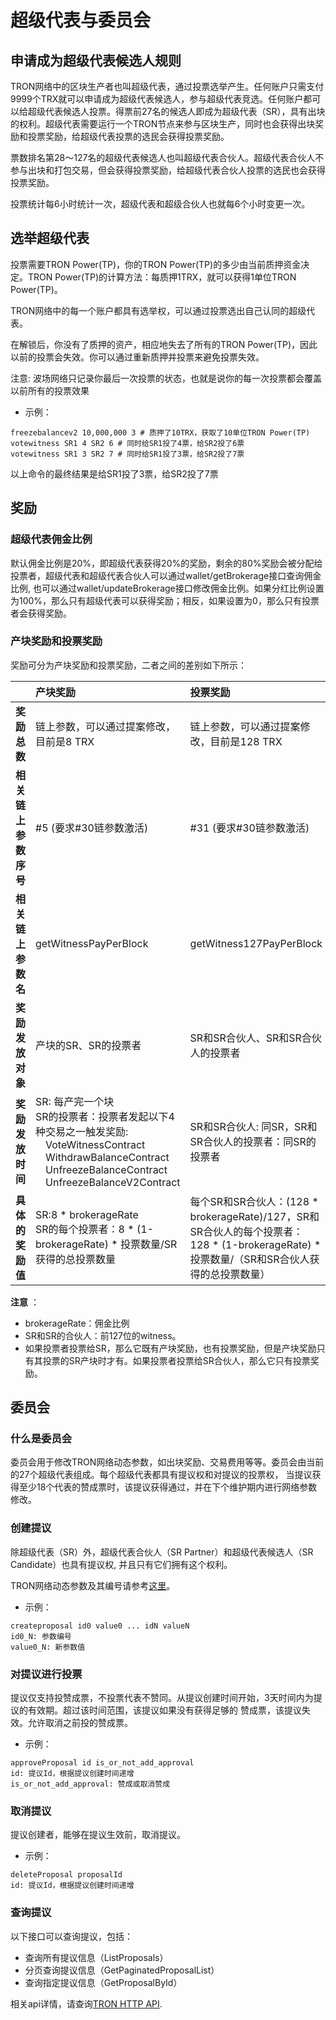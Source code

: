 # 超级代表与委员会

## 申请成为超级代表候选人规则

 TRON网络中的区块生产者也叫超级代表，通过投票选举产生。任何账户只需支付9999个TRX就可以申请成为超级代表候选人，参与超级代表竞选。任何账户都可以给超级代表候选人投票。得票前27名的候选人即成为超级代表（SR），具有出块的权利。超级代表需要运行一个TRON节点来参与区块生产，同时也会获得出块奖励和投票奖励，给超级代表投票的选民会获得投票奖励。
 
 票数排名第28～127名的超级代表候选人也叫超级代表合伙人。超级代表合伙人不参与出块和打包交易，但会获得投票奖励，给超级代表合伙人投票的选民也会获得投票奖励。
 
 投票统计每6小时统计一次，超级代表和超级合伙人也就每6个小时变更一次。


## 选举超级代表

 投票需要TRON Power(TP)，你的TRON Power(TP)的多少由当前质押资金决定。TRON Power(TP)的计算方法：每质押1TRX，就可以获得1单位TRON Power(TP)。

 TRON网络中的每一个账户都具有选举权，可以通过投票选出自己认同的超级代表。

 在解锁后，你没有了质押的资产，相应地失去了所有的TRON Power(TP)，因此以前的投票会失效。你可以通过重新质押并投票来避免投票失效。

注意: 波场网络只记录你最后一次投票的状态，也就是说你的每一次投票都会覆盖以前所有的投票效果

+ 示例：

```shell
freezebalancev2 10,000,000 3 # 质押了10TRX，获取了10单位TRON Power(TP)
votewitness SR1 4 SR2 6 # 同时给SR1投了4票，给SR2投了6票
votewitness SR1 3 SR2 7 # 同时给SR1投了3票，给SR2投了7票
```

以上命令的最终结果是给SR1投了3票，给SR2投了7票


## 奖励
### 超级代表佣金比例
默认佣金比例是20%，即超级代表获得20%的奖励，剩余的80%奖励会被分配给投票者，超级代表和超级代表合伙人可以通过wallet/getBrokerage接口查询佣金比例, 也可以通过wallet/updateBrokerage接口修改佣金比例。如果分红比例设置为100%，那么只有超级代表可以获得奖励；相反，如果设置为0，那么只有投票者会获得奖励。

### 产块奖励和投票奖励
奖励可分为产块奖励和投票奖励，二者之间的差别如下所示：

|  | **产块奖励** | **投票奖励** |
| :--- | :--- | :--- |
| **奖励总数** | 链上参数，可以通过提案修改，目前是8 TRX | 链上参数，可以通过提案修改，目前是128 TRX |
| **相关链上参数序号** | #5 (要求#30链参数激活) | #31 (要求#30链参数激活) |
| **相关链上参数名** | getWitnessPayPerBlock | getWitness127PayPerBlock |
| **奖励发放对象** | 产块的SR、SR的投票者 | SR和SR合伙人、SR和SR合伙人的投票者 |
| **奖励发放时间** | SR: 每产完一个块<br>SR的投票者：投票者发起以下4种交易之一触发奖励:<br><span style="margin-left: 1em;">VoteWitnessContract<br><span style="margin-left: 1em;">WithdrawBalanceContract<br><span style="margin-left: 1em;">UnfreezeBalanceContract<br><span style="margin-left: 1em;">UnfreezeBalanceV2Contract | SR和SR合伙人: 同SR，SR和SR合伙人的投票者：同SR的投票者 |
| **具体的奖励值** | SR:8 * brokerageRate<br>SR的每个投票者：8 * (1-brokerageRate) * 投票数量/SR获得的总投票数量 | 每个SR和SR合伙人：(128 * brokerageRate)/127，SR和SR合伙人的每个投票者：128 * (1-brokerageRate) * 投票数量/（SR和SR合伙人获得的总投票数量）|

**注意** ：

- brokerageRate：佣金比例
- SR和SR的合伙人：前127位的witness。
- 如果投票者投票给SR，那么它既有产块奖励，也有投票奖励，但是产块奖励只有其投票的SR产块时才有。如果投票者投票给SR合伙人，那么它只有投票奖励。

## 委员会

### 什么是委员会

委员会用于修改TRON网络动态参数，如出块奖励、交易费用等等。委员会由当前的27个超级代表组成。每个超级代表都具有提议权和对提议的投票权，
当提议获得至少18个代表的赞成票时，该提议获得通过，并在下个维护期内进行网络参数修改。

### 创建提议
除超级代表（SR）外，超级代表合伙人（SR Partner）和超级代表候选人（SR Candidate）也具有提议权, 并且只有它们拥有这个权利。

TRON网络动态参数及其编号请参考[这里](https://tronscan.org/#/sr/committee)。

+ 示例：

```text
createproposal id0 value0 ... idN valueN
id0_N: 参数编号
value0_N: 新参数值
```


### 对提议进行投票

提议仅支持投赞成票，不投票代表不赞同。从提议创建时间开始，3天时间内为提议的有效期。超过该时间范围，该提议如果没有获得足够的
赞成票，该提议失效。允许取消之前投的赞成票。

+ 示例：

```shell
approveProposal id is_or_not_add_approval
id: 提议Id，根据提议创建时间递增
is_or_not_add_approval: 赞成或取消赞成
```

### 取消提议

提议创建者，能够在提议生效前，取消提议。

+ 示例：

```shell
deleteProposal proposalId
id: 提议Id，根据提议创建时间递增
```

### 查询提议

以下接口可以查询提议，包括：

+ 查询所有提议信息（ListProposals）
+ 分页查询提议信息（GetPaginatedProposalList）
+ 查询指定提议信息（GetProposalById）

相关api详情，请查询[TRON HTTP API](../api/http.md).
